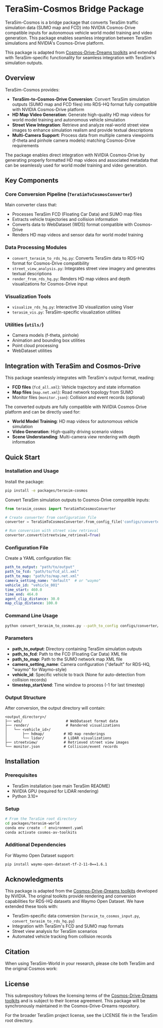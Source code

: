 # TeraSim-Cosmos Bridge Package

TeraSim-Cosmos is a bridge package that converts TeraSim traffic simulation data (SUMO map and FCD) into NVIDIA Cosmos-Drive compatible inputs for autonomous vehicle world model training and video generation. This package enables seamless integration between TeraSim simulations and NVIDIA's Cosmos-Drive platform.

This package is adapted from [Cosmos-Drive-Dreams toolkits](https://github.com/nv-tlabs/Cosmos-Drive-Dreams/tree/main/cosmos-drive-dreams-toolkits) and extended with TeraSim-specific functionality for seamless integration with TeraSim's simulation outputs.

## Overview

TeraSim-Cosmos provides:

* **TeraSim-to-Cosmos-Drive Conversion**: Convert TeraSim simulation outputs (SUMO map and FCD files) into RDS-HQ format fully compatible with NVIDIA Cosmos-Drive platform
* **HD Map Video Generation**: Generate high-quality HD map videos for world model training and autonomous vehicle simulation
* **Street View Integration**: Retrieve and analyze real-world street view images to enhance simulation realism and provide textual descriptions
* **Multi-Camera Support**: Process data from multiple camera viewpoints (f-theta and pinhole camera models) matching Cosmos-Drive requirements

The package enables direct integration with NVIDIA Cosmos-Drive by generating properly formatted HD map videos and associated metadata that can be seamlessly used for world model training and video generation.

## Key Components

### Core Conversion Pipeline (`TeraSimToCosmosConverter`)
Main converter class that:
- Processes TeraSim FCD (Floating Car Data) and SUMO map files
- Extracts vehicle trajectories and collision information
- Converts data to WebDataset (WDS) format compatible with Cosmos-Drive
- Renders HD map videos and sensor data for world model training

### Data Processing Modules
- `convert_terasim_to_rds_hq.py`: Converts TeraSim data to RDS-HQ format for Cosmos-Drive compatibility
- `street_view_analysis.py`: Integrates street view imagery and generates textual descriptions
- `render_from_rds_hq.py`: Renders HD map videos and depth visualizations for Cosmos-Drive input

### Visualization Tools
- `visualize_rds_hq.py`: Interactive 3D visualization using Viser
- `terasim_vis.py`: TeraSim-specific visualization utilities

### Utilities (`utils/`)
- Camera models (f-theta, pinhole)
- Animation and bounding box utilities
- Point cloud processing
- WebDataset utilities

## Integration with TeraSim and Cosmos-Drive

This package seamlessly integrates with TeraSim's output format, reading:
- **FCD files** (`fcd_all.xml`): Vehicle trajectory and state information
- **Map files** (`map.net.xml`): Road network topology from SUMO
- Monitor files (`monitor.json`): Collision and event records (optional)

The converted outputs are fully compatible with NVIDIA Cosmos-Drive platform and can be directly used for:
- **World Model Training**: HD map videos for autonomous vehicle simulation
- **Video Generation**: High-quality driving scenario videos
- **Scene Understanding**: Multi-camera view rendering with depth information


## Quick Start

### Installation and Usage

Install the package:
```bash
pip install -e packages/terasim-cosmos
```

Convert TeraSim simulation outputs to Cosmos-Drive compatible inputs:

```python
from terasim_cosmos import TeraSimToCosmosConverter

# Create converter from configuration file
converter = TeraSimToCosmosConverter.from_config_file('configs/converter/scenario.yaml')

# Run conversion with street view retrieval
converter.convert(streetview_retrieval=True)
```

### Configuration File

Create a YAML configuration file:

```yaml
path_to_output: "path/to/output"
path_to_fcd: "path/to/fcd_all.xml"
path_to_map: "path/to/map.net.xml"
camera_setting_name: "default"  # or "waymo"
vehicle_id: "vehicle_001"
time_start: 460.0
time_end: 464.0
agent_clip_distance: 30.0
map_clip_distance: 100.0
```

### Command Line Usage

```bash
python convert_terasim_to_cosmos.py --path_to_config configs/converter/scenario.yaml --streetview_retrieval True
```

### Parameters

- **path_to_output**: Directory containing TeraSim simulation outputs
- **path_to_fcd**: Path to the FCD (Floating Car Data) XML file
- **path_to_map**: Path to the SUMO network map XML file
- **camera_setting_name**: Camera configuration ("default" for RDS-HQ, "waymo" for Waymo-style)
- **vehicle_id**: Specific vehicle to track (None for auto-detection from collision records)
- **timestep_start/end**: Time window to process (-1 for last timestep)

### Output Structure

After conversion, the output directory will contain:

```
<output_directory>/
├── wds/                    # WebDataset format data
├── render/                 # Rendered visualizations
│   └── <vehicle_id>/
│       ├── hdmap/         # HD map renderings
│       └── lidar/         # LiDAR visualizations
├── streetview/            # Retrieved street view images
└── monitor.json           # Collision/event records
```

## Installation

### Prerequisites
- TeraSim installation (see main TeraSim README)
- NVIDIA GPU (required for LiDAR rendering)
- Python 3.10+

### Setup
```bash
# From the TeraSim root directory
cd packages/terasim-world
conda env create -f environment.yaml
conda activate cosmos-av-toolkits
```

### Additional Dependencies
For Waymo Open Dataset support:
```bash
pip install waymo-open-dataset-tf-2-11-0==1.6.1
```

## Acknowledgments

This package is adapted from the [Cosmos-Drive-Dreams toolkits](https://github.com/nv-tlabs/Cosmos-Drive-Dreams/tree/main/cosmos-drive-dreams-toolkits) developed by NVIDIA. The original toolkits provide rendering and conversion capabilities for RDS-HQ datasets and Waymo Open Dataset. We have extended these tools with:

- TeraSim-specific data conversion (`terasim_to_cosmos_input.py`, `convert_terasim_to_rds_hq.py`)
- Integration with TeraSim's FCD and SUMO map formats
- Street view analysis for TeraSim scenarios
- Automated vehicle tracking from collision records

## Citation

When using TeraSim-World in your research, please cite both TeraSim and the original Cosmos work:

## License

This subrepository follows the licensing terms of the [Cosmos-Drive-Dreams toolkits](https://github.com/nv-tlabs/Cosmos-Drive-Dreams) and is subject to their license agreement. This package will be synchronously maintained in the Cosmos-Drive-Dreams repository.

For the broader TeraSim project license, see the LICENSE file in the TeraSim root directory.
